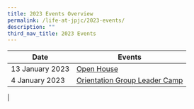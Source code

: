 ```yaml
---
title: 2023 Events Overview
permalink: /life-at-jpjc/2023-events/
description: ""
third_nav_title: 2023 Events
---
```

| Date | Events | 
| -------- | -------- |
|13 January 2023 | [Open House](https://www.jpjc.moe.edu.sg/life-at-jpjc/2023-Events/openhouse/)|
|4 January 2023 | [Orientation Group Leader Camp](https://www.jpjc.moe.edu.sg/life-at-jpjc/2023-Events/OGLC/)|
|